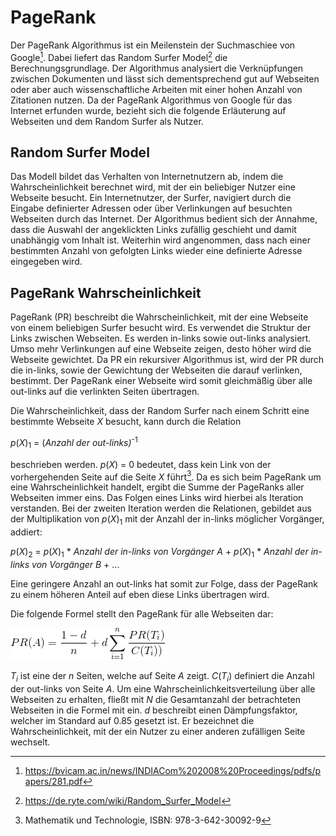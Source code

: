 # PageRank

Der PageRank Algorithmus ist ein Meilenstein der Suchmaschiee von Google[^1]. Dabei liefert das Random Surfer Model[^2]
die Berechnungsgrundlage. Der Algorithmus analysiert die Verknüpfungen zwischen Dokumenten und lässt sich
dementsprechend gut auf Webseiten oder aber auch wissenschaftliche Arbeiten mit einer hohen Anzahl von Zitationen 
nutzen. Da der PageRank Algorithmus von Google für das Internet erfunden wurde, bezieht sich die folgende Erläuterung
auf Webseiten und dem Random Surfer als Nutzer.

## Random Surfer Model

Das Modell bildet das Verhalten von Internetnutzern ab, indem die Wahrscheinlichkeit berechnet wird, mit der ein 
beliebiger Nutzer eine Webseite besucht. Ein Internetnutzer, der Surfer, navigiert durch die Eingabe definierter 
Adressen oder über Verlinkungen auf besuchten Webseiten durch das Internet. Der Algorithmus bedient sich der Annahme, 
dass die Auswahl der angeklickten Links zufällig geschieht und damit unabhängig vom Inhalt ist. Weiterhin wird
angenommen, dass nach einer bestimmten Anzahl von gefolgten Links wieder eine definierte Adresse eingegeben wird.

## PageRank Wahrscheinlichkeit

PageRank (PR) beschreibt die Wahrscheinlichkeit, mit der eine Webseite von einem beliebigen Surfer besucht wird. Es 
verwendet die Struktur der Links zwischen Webseiten. Es werden in-links sowie out-links analysiert. Umso mehr
Verlinkungen auf eine Webseite zeigen, desto höher wird die Webseite gewichtet. Da PR ein rekursiver Algorithmus ist, 
wird der PR durch die in-links, sowie der Gewichtung der Webseiten die darauf verlinken, bestimmt. Der PageRank einer
Webseite wird somit gleichmäßig über alle out-links auf die verlinkten Seiten übertragen.

Die Wahrscheinlichkeit, dass der Random Surfer nach einem Schritt eine bestimmte Webseite *X* besucht, kann durch die
Relation
 
 *p*(*X*)<sub>1</sub> = (*Anzahl der out-links)*<sup>-1</sup>
  
beschrieben werden. *p*(*X*) = 0 bedeutet, dass kein Link von der vorhergehenden Seite auf die Seite *X* führt[^3].
Da es sich beim PageRank um eine Wahrscheinlichkeit handelt, ergibt die Summe der PageRanks aller Webseiten immer eins.
Das Folgen eines Links wird hierbei als Iteration verstanden.
Bei der zweiten Iteration werden die Relationen, gebildet aus der Multiplikation von *p*(*X*)<sub>1</sub> mit der Anzahl
der in-links möglicher Vorgänger, addiert: 

*p*(*X*)<sub>2</sub> = *p*(*X*)<sub>1</sub> \* *Anzahl der in-links von Vorgänger A* + *p*(*X*)<sub>1</sub> \*
 *Anzahl der in-links von Vorgänger B* + ...
 
Eine geringere Anzahl an out-links hat somit zur Folge, dass der PageRank zu einem höheren Anteil auf eben diese
Links übertragen wird. 

Die folgende Formel stellt den PageRank für alle Webseiten dar:

![alt text][pagerank]

*T*<sub>*i*</sub> ist eine der *n* Seiten, welche 
auf Seite *A* zeigt. *C*(*T*<sub>*i*</sub>) definiert die Anzahl der out-links von Seite *A*. Um eine 
Wahrscheinlichkeitsverteilung über alle Webseiten zu erhalten, fließt mit *N* die Gesamtanzahl der betrachteten Webseiten 
in die Formel mit ein. *d* beschreibt einen Dämpfungsfaktor, welcher im Standard auf 0.85 gesetzt ist. Er bezeichnet
die Wahrscheinlichkeit, mit der ein Nutzer zu einer anderen zufälligen Seite wechselt.


[pagerank]: images/pagerank.gif "PageRank von Sergey Brin and Lawrence Page"

[^1]: https://bvicam.ac.in/news/INDIACom%202008%20Proceedings/pdfs/papers/281.pdf

[^2]: https://de.ryte.com/wiki/Random_Surfer_Model

[^3]: Mathematik und Technologie, ISBN: 978-3-642-30092-9

[^4]: http://infolab.stanford.edu/pub/papers/google.pdf